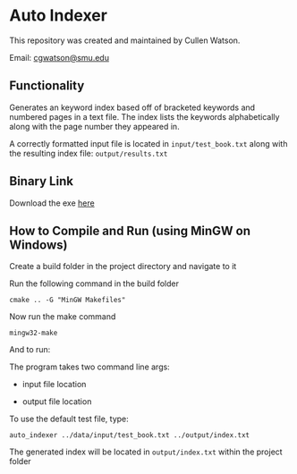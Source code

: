 # Auto Indexer

This repository was created and maintained by Cullen Watson.

Email: cgwatson@smu.edu

## Functionality

Generates an keyword index based off of bracketed keywords and numbered pages in a text file. The index lists the keywords alphabetically along with the page number they appeared in.

A correctly formatted input file is located in ```input/test_book.txt``` along with the resulting index file: ```output/results.txt```

## Binary Link

Download the exe [here](https://github.com/cullenwatson/auto-indexer/releases/tag/v0.1)

## How to Compile and Run (using MinGW on Windows)

Create a build folder in the project directory and navigate to it

Run the following command in the build folder

```cmake .. -G "MinGW Makefiles"```

Now run the make command

```mingw32-make```

And to run:

The program takes two command line args:

* input file location

* output file location

To use the default test file, type:

```auto_indexer ../data/input/test_book.txt ../output/index.txt```

The generated index will be located in ```output/index.txt``` within the project folder





